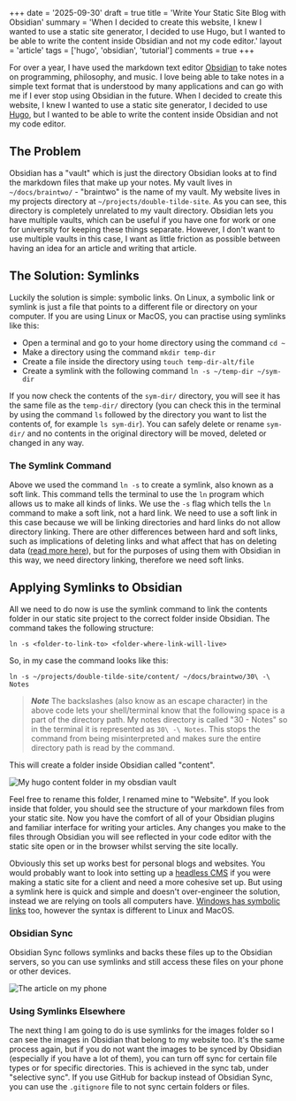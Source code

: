 +++
date = '2025-09-30'
draft = true
title = 'Write Your Static Site Blog with Obsidian'
summary = 'When I decided to create this website, I knew I wanted to use a static site generator, I decided to use Hugo, but I wanted to be able to write the content inside Obsidian and not my code editor.'
layout =  'article'
tags = ['hugo', 'obsidian', 'tutorial']
comments = true
+++

For over a year, I have used the markdown text editor [Obsidian](https://obsidian.md/) to take notes on programming, philosophy, and music. I love being able to take notes in a simple text format that is understood by many applications and can go with me if I ever stop using Obsidian in the future. When I decided to create this website, I knew I wanted to use a static site generator, I decided to use [Hugo](https://gohugo.io/), but I wanted to be able to write the content inside Obsidian and not my code editor.

## The Problem

Obsidian has a "vault" which is just the directory Obsidian looks at to find the markdown files that make up your notes. My vault lives in `~/docs/braintwo/` - "braintwo" is the name of my vault. My website lives in my projects directory at `~/projects/double-tilde-site`. As you can see, this directory is completely unrelated to my vault directory. Obsidian lets you have multiple vaults, which can be useful if you have one for work or one for university for keeping these things separate. However, I don't want to use multiple vaults in this case, I want as little friction as possible between having an idea for an article and writing that article.

## The Solution: Symlinks

Luckily the solution is simple: symbolic links. On Linux, a symbolic link or symlink is just a file that points to a different file or directory on your computer. If you are using Linux or MacOS, you can practise using symlinks like this:

- Open a terminal and go to your home directory using the command `cd ~`
- Make a directory using the command `mkdir temp-dir`
- Create a file inside the directory using `touch temp-dir-alt/file`
- Create a symlink with the following command `ln -s ~/temp-dir ~/sym-dir`

If you now check the contents of the `sym-dir/` directory, you will see it has the same file as the `temp-dir/` directory (you can check this in the terminal by using the command `ls` followed by the directory you want to list the contents of, for example `ls sym-dir`). You can safely delete or rename `sym-dir/` and no contents in the original directory will be moved, deleted or changed in any way.

### The Symlink Command

Above we used the command `ln -s` to create a symlink, also known as a soft link. This command tells the terminal to use the `ln` program which allows us to make all kinds of links. We use the `-s` flag which tells the `ln` command to make a soft link, not a hard link. We need to use a soft link in this case because we will be linking directories and hard links do not allow directory linking. There are other differences between hard and soft links, such as implications of deleting links and what affect that has on deleting data ([read more here](https://www.geeksforgeeks.org/operating-systems/difference-between-hard-link-and-soft-link/)), but for the purposes of using them with Obsidian in this way, we need directory linking, therefore we need soft links.

## Applying Symlinks to Obsidian

All we need to do now is use the symlink command to link the contents folder in our static site project to the correct folder inside Obsidian. The command takes the following structure:

```shell
ln -s <folder-to-link-to> <folder-where-link-will-live>
```

So, in my case the command looks like this:

```shell
ln -s ~/projects/double-tilde-site/content/ ~/docs/braintwo/30\ -\ Notes
```

> ***Note*** The backslashes (also know as an escape character) in the above code lets your shell/terminal know that the following space is a part of the directory path. My notes directory is called "30 - Notes" so in the terminal it is represented as `30\ -\ Notes`. This stops the command from being misinterpreted and makes sure the entire directory path is read by the command. 

This will create a folder inside Obsidian called "content".

![My hugo content folder in my obsdian vault](/images/2025-10-01-obsidian-symlink.png "My hugo content folder in my obsdian vault")

Feel free to rename this folder, I renamed mine to "Website". If you look inside that folder, you should see the structure of your markdown files from your static site. Now you have the comfort of all of your Obsidian plugins and familiar interface for writing your articles. Any changes you make to the files through Obsidian you will see reflected in your code editor with the static site open or in the browser whilst serving the site locally.

Obviously this set up works best for personal blogs and websites. You would probably want to look into setting up a [headless CMS](https://jamstack.org/headless-cms/) if you were making a static site for a client and need a more cohesive set up. But using a symlink here is quick and simple and doesn't over-engineer the solution, instead we are relying on tools all computers have. [Windows has symbolic links](https://learn.microsoft.com/en-us/windows-server/administration/windows-commands/mklink) too, however the syntax is different to Linux and MacOS.

### Obsidian Sync

Obsidian Sync follows symlinks and backs these files up to the Obsidian servers, so you can use symlinks and still access these files on your phone or other devices.

![The article on my phone](/images/2025-10-01-obsidian-mobile-250.jpg "The article on my phone")

### Using Symlinks Elsewhere

The next thing I am going to do is use symlinks for the images folder so I can see the images in Obsidian that belong to my website too. It's the same process again, but if you do not want the images to be synced by Obsidian (especially if you have a lot of them), you can turn off sync for certain file types or for specific directories. This is achieved in the sync tab, under "selective sync". If you use GitHub for backup instead of Obsidian Sync, you can use the `.gitignore` file to not sync certain folders or files.
